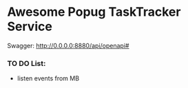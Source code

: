 # Awesome Popug TaskTracker Service

Swagger:
http://0.0.0.0:8880/api/openapi#

### TO DO List:
- listen events from MB

